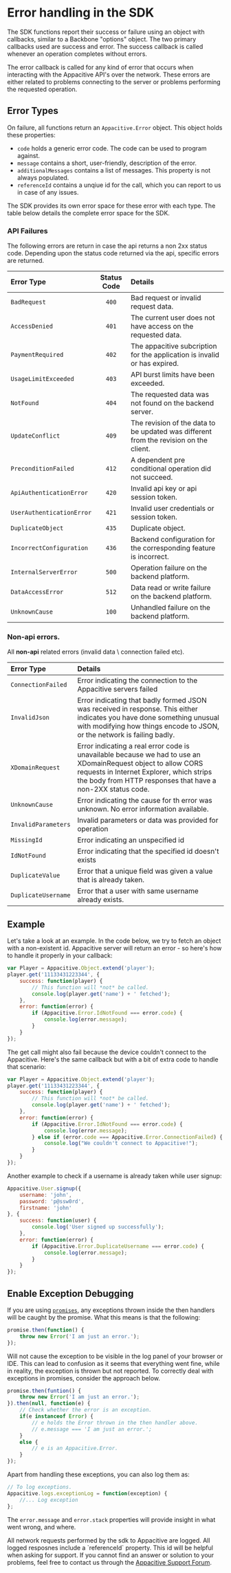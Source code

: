 ﻿# Error handling in the SDK

The SDK functions report their success or failure using an object with callbacks, similar to a Backbone "options" object. The two primary callbacks used are success and error. The success callback is called whenever an operation completes without errors.

The error callback is called for any kind of error that occurs when interacting with the Appacitive API's over the network. These errors are either related to problems connecting to the server or problems performing the requested operation. 

## Error Types

On failure, all functions return an `Appacitive.Error` object. This object holds these properties:

* `code` holds a generic error code. The code can be used to program against.
* `message` contains a short, user-friendly, description of the error.
* `additionalMessages` contains a list of messages. This property is not always populated.
* `referenceId` contains a unqiue id for the call, which you can report to us in case of any issues.

The SDK provides its own error space for these error with each type. The table below details the complete error space for the SDK.

### API Failures

The following errors are return in case the api returns a non 2xx status code.
Depending upon the status code returned via the api, specific errors are returned.

| Error Type | Status Code | Details |
|:------------- |:-------------:|:-------------|
| `BadRequest` | `400` | Bad request or invalid request data. |
| `AccessDenied` | `401` | The current user does not have access on the requested data. |
| `PaymentRequired` | `402` | The appacitive subcription for the application is invalid or has expired. |
| `UsageLimitExceeded` | `403` | API burst limits have been exceeded. |
| `NotFound` | `404` | The requested data was not found on the backend server. |
| `UpdateConflict` | `409` | The revision of the data to be updated was different from the revision on the client. |
| `PreconditionFailed` | `412` |  A dependent pre conditional operation did not succeed.  |
| `ApiAuthenticationError` | `420` | Invalid api key or api session token. |
| `UserAuthenticationError` | `421` | Invalid user credentials or session token. |
| `DuplicateObject` | `435` | Duplicate object. |
| `IncorrectConfiguration` | `436` | Backend configuration for the corresponding feature is incorrect. |
| `InternalServerError` | `500` | Operation failure on the backend platform. |
| `DataAccessError` | `512` | Data read or write failure on the backend platform. |
| `UnknownCause` | `100` | Unhandled failure on the backend platform. |
       
### Non-api errors.
All **non-api** related errors (invalid data \ connection failed etc).

| Error Type | Details |
|:------------- |:-------------|
| `ConnectionFailed` | Error indicating the connection to the Appacitive servers failed  |
| `InvalidJson` | Error indicating that badly formed JSON was received in response. This either indicates you have done something unusual with modifying how things encode to JSON, or the network is failing badly.  |
| `XDomainRequest` | Error indicating a real error code is unavailable because we had to use an XDomainRequest object to allow CORS requests in Internet Explorer, which strips the body from HTTP responses that have a non-2XX status code. |
| `UnknownCause` | Error indicating the cause for th error was unknown. No error information available. |
| `InvalidParameters` | Invalid parameters or data was provided for operation |
| `MissingId` | Error indicating an unspecified id |
| `IdNotFound` | Error indicating that the specified id doesn't exists |
| `DuplicateValue` | Error that a unique field was given a value that is already taken. |
| `DuplicateUsername` | Error that a user with same username already exists. |


## Example

Let's take a look at an example. In the code below, we try to fetch an object with a non-existent id. Appacitive server will return an error - so here's how to handle it properly in your callback:

```javascript
var Player = Appacitive.Object.extend('player');
player.get('11133431223344', {
	success: function(player) {
    	// This function will *not* be called.
    	console.log(player.get('name') + ' fetched');
	},
    error: function(error) {
        if (Appacitive.Error.IdNotFound === error.code) {
            console.log(error.message);
        }
    }
});
```

The get call might also fail because the device couldn't connect to the Appacitive. Here's the same callback but with a bit of extra code to handle that scenario:

```javascript
var Player = Appacitive.Object.extend('player');
player.get('11133431223344', {
	success: function(player) {
    	// This function will *not* be called.
    	console.log(player.get('name') + ' fetched');
	},
    error: function(error) {
        if (Appacitive.Error.IdNotFound === error.code) {
            console.log(error.message);
        } else if (error.code === Appacitive.Error.ConnectionFailed) {
	        console.log("We couldn't connect to Appacitive!");
	    }
    }
});
```

Another example to check if a username is already taken while user signup:

```javascript
Appacitive.User.signup({
	username: 'john',
	password: 'p@ssw0rd',
	firstname: 'john'
}, {
	success: function(user) {
		console.log('User signed up successfully');
	},
	error: function(error) {
		if (Appacitive.Error.DuplicateUsername === error.code) {
            console.log(error.message);
        }
	}
});
```

## Enable Exception Debugging

If you are using <a href="../promises/">`promises`</a>, any exceptions thrown inside the then handlers will be caught by the promise. What this means is that the following:

```javascript
promise.then(function() {
    throw new Error('I am just an error.');
});
```

Will not cause the exception to be visible in the log panel of your browser or IDE. This can lead to confusion as it seems that everything went fine, while in reality, the exception is thrown but not reported. To correctly deal with exceptions in promises, consider the approach below.

```javascript
promise.then(funtion() {
    throw new Error('I am just an error.');
}).then(null, function(e) {
    // Check whether the error is an exception.
    if(e instanceof Error) {
        // e holds the Error thrown in the then handler above.
        // e.message === 'I am just an error.';
    }
    else {
        // e is an Appacitive.Error.
    }
});
```

Apart from handling these exceptions, you can also log them as:

```javascript
// To log exceptions.
Appacitive.logs.exceptionLog = function(exception) {
	//... Log exception
};
```

The `error.message` and `error.stack` properties will provide insight in what went wrong, and where.

<div class="block-notice">
    <i class="glyphicon glyphicon-info-sign"></i> All network requests performed by the sdk to Appacitive are logged. All logged resposnes include a `referenceId` property. This id will be helpful when asking for support. If you cannot find an answer or solution to your problems, feel free to contact us through the <a href="http://appacitive.freshdesk.com">Appacitive Support Forum</a>.
</div>
